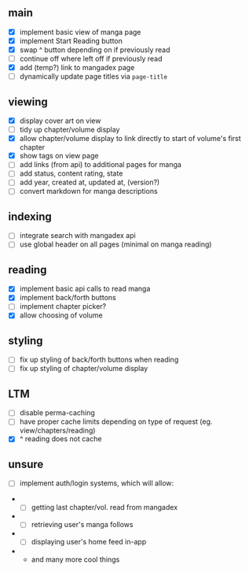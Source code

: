 ## main

- [x] implement basic view of manga page
- [x] implement Start Reading button
- [x] swap ^ button depending on if previously read
- [ ] continue off where left off if previously read
- [x] add (temp?) link to mangadex page
- [ ] dynamically update page titles via `page-title`

## viewing

- [x] display cover art on view
- [ ] tidy up chapter/volume display
- [x] allow chapter/volume display to link directly to start of volume's first chapter
- [x] show tags on view page
- [ ] add links (from api) to additional pages for manga
- [ ] add status, content rating, state
- [ ] add year, created at, updated at, (version?)
- [ ] convert markdown for manga descriptions

## indexing

- [ ] integrate search with mangadex api
- [ ] use global header on all pages (minimal on manga reading)

## reading

- [x] implement basic api calls to read manga
- [x] implement back/forth buttons
- [ ] implement chapter picker?
- [x] allow choosing of volume

## styling

- [ ] fix up styling of back/forth buttons when reading
- [ ] fix up styling of chapter/volume display

## LTM

- [ ] disable perma-caching
- [ ] have proper cache limits depending on type of request (eg. view/chapters/reading)
- [x] ^ reading does not cache

## unsure

- [ ] implement auth/login systems, which will allow:
- - [ ] getting last chapter/vol. read from mangadex
- - [ ] retrieving user's manga follows
- - [ ] displaying user's home feed in-app
- - and many more cool things